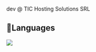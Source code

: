 dev @ TIC Hosting Solutions SRL
## 🍔Languages
![](https://img.shields.io/badge/Backend-PHP-informational?style=flat&logo=php&logoColor=white&color=fffff)
